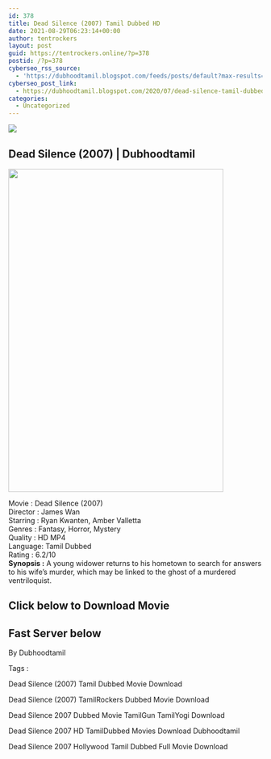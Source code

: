 ```yaml
---
id: 378
title: Dead Silence (2007) Tamil Dubbed HD
date: 2021-08-29T06:23:14+00:00
author: tentrockers
layout: post
guid: https://tentrockers.online/?p=378
postid: /?p=378
cyberseo_rss_source:
  - 'https://dubhoodtamil.blogspot.com/feeds/posts/default?max-results=150&start-index=151'
cyberseo_post_link:
  - https://dubhoodtamil.blogspot.com/2020/07/dead-silence-tamil-dubbed-hd.html
categories:
  - Uncategorized
---
```

<div class="media_block">
  <img src="https://1.bp.blogspot.com/-hlpX-KH7Gcs/Xv846MsdD7I/AAAAAAAABoo/A4RLerGT6vMiJzCWnbDkjTsIoawhPXUHACNcBGAsYHQ/s72-c/1.jpg" class="media_thumbnail" />
</div>

<div dir="ltr" trbidi="on" readability="22.488431876607">
  <h2>
    <span>Dead Silence (2007) | Dubhoodtamil</span>
  </h2>
  
  <div class="separator">
    <a href="https://1.bp.blogspot.com/-hlpX-KH7Gcs/Xv846MsdD7I/AAAAAAAABoo/A4RLerGT6vMiJzCWnbDkjTsIoawhPXUHACNcBGAsYHQ/s1600/1.jpg" imageanchor="1"><img loading="lazy" border="0" data-original-height="1500" data-original-width="1000" height="640" src="https://1.bp.blogspot.com/-hlpX-KH7Gcs/Xv846MsdD7I/AAAAAAAABoo/A4RLerGT6vMiJzCWnbDkjTsIoawhPXUHACNcBGAsYHQ/s640/1.jpg" width="426" /></a>
  </div>
  
  <p>
    Movie<span> </span>:<span> </span>Dead Silence (2007)<br />Director<span> </span>:<span> </span>James Wan<br />Starring<span> </span>:<span> </span>Ryan Kwanten, Amber Valletta<br />Genres<span> </span>:<span> </span>Fantasy, Horror, Mystery<br />Quality<span> </span>:<span> </span>HD MP4<br />Language:<span> </span>Tamil Dubbed<br />Rating<span> </span>:<span> </span>6.2/10<br /><b>Synopsis :</b> A young widower returns to his hometown to search for answers to his wife&#8217;s murder, which may be linked to the ghost of a murdered ventriloquist.
  </p>
  
  <h2>
    <span>Click below to Download Movie</span>
  </h2>
  
  <h2>
    <span><b>Fast Server below</b></span>
  </h2>
  
  <p>
    <span>By Dubhoodtamil</span>
  </p>
  
  <p>
    <span>Tags :</span>
  </p>
  
  <p>
    <span>Dead Silence (2007) Tamil Dubbed Movie Download</span>
  </p>
  
  <p>
    <span>Dead Silence (2007) TamilRockers Dubbed Movie Download</span>
  </p>
  
  <p>
    <span>Dead Silence 2007 Dubbed Movie TamilGun TamilYogi Download</span>
  </p>
  
  <p>
    <span>Dead Silence 2007 HD TamilDubbed Movies Download Dubhoodtamil</span>
  </p>
  
  <p>
    <span>Dead Silence 2007 Hollywood Tamil Dubbed Full Movie Download</span>
  </p>
</div>
